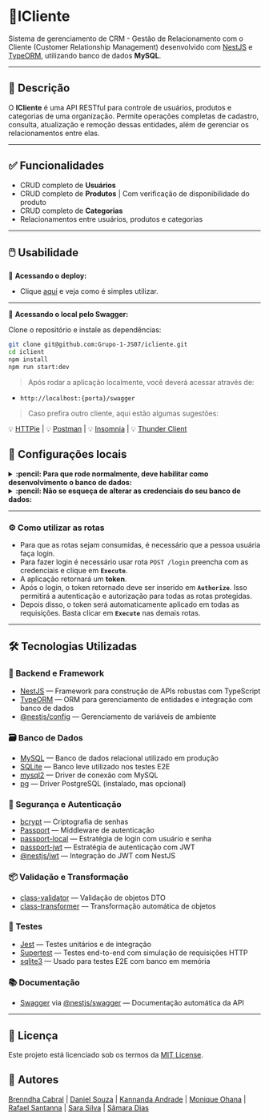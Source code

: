 # 🚀ICliente

Sistema de gerenciamento de CRM - Gestão de Relacionamento com o Cliente (Customer Relationship Management) desenvolvido com [NestJS](https://nestjs.com/) e [TypeORM](https://typeorm.io/), utilizando banco de dados **MySQL**.

---

## 📝 Descrição

O **ICliente** é uma API RESTful para controle de usuários, produtos e categorias de uma organização. Permite operações completas de cadastro, consulta, atualização e remoção dessas entidades, além de gerenciar os relacionamentos entre elas.

---

## ✅ Funcionalidades

- CRUD completo de **Usuários**
- CRUD completo de **Produtos** | Com verificação de disponibilidade do produto
- CRUD completo de **Categorias**
- Relacionamentos entre usuários, produtos e categorias

---

## 🖱️ Usabilidade

📍 **Acessando o deploy:**

- Clique [aqui](https://icliente.onrender.com/swagger) e veja como é simples utilizar.

---

📍 **Acessando o local pelo Swagger:**

Clone o repositório e instale as dependências:

```bash
git clone git@github.com:Grupo-1-JS07/icliente.git
cd iclient
npm install
npm run start:dev
```
> Após rodar a aplicação localmente, você deverá acessar através de:

- `http://localhost:{porta}/swagger` 

> Caso prefira outro cliente, aqui estão algumas sugestões:

  :bulb: [HTTPie](https://httpie.io/) | :bulb: [Postman](https://www.postman.com/) | :bulb: [Insomnia](https://insomnia.rest/) | :bulb: [Thunder Client](https://marketplace.visualstudio.com/items?itemName=rangav.vscode-thunder-client)

## 📍 Configurações locais

<details>

<summary id="env"><strong>:pencil: Para que rode normalmente, deve habilitar como desenvolvimento o banco de dados:</strong></summary><br/>

<img width="728" height="819" alt="image" src="https://github.com/user-attachments/assets/e9f967b6-9b7b-4872-872e-7ee80953b364" />

</details>

<details>
  
<summary id="env"><strong>:pencil: Não se esqueça de alterar as credenciais do seu banco de dados:</strong></summary><br/>

<img width="861" height="660" alt="image" src="https://github.com/user-attachments/assets/cbcd4f21-43c3-42a0-9def-fba65c227366" />

</details>


---

### ⚙️ Como utilizar as rotas

- Para que as rotas sejam consumidas, é necessário que a pessoa usuária faça login.
- Para fazer login é necessário usar rota `POST /login` preencha com as credenciais e clique em **`Execute`**.
- A aplicação retornará um **token**.
- Após o login, o token retornado deve ser inserido em **`Authorize`**. Isso permitirá a autenticação e autorização para todas as rotas protegidas.
- Depois disso, o token será automaticamente aplicado em todas as requisições. Basta clicar em **`Execute`** nas demais rotas.

---

## 🛠 Tecnologias Utilizadas

### 🔧 Backend e Framework

- [NestJS](https://nestjs.com/) — Framework para construção de APIs robustas com TypeScript
- [TypeORM](https://typeorm.io/) — ORM para gerenciamento de entidades e integração com banco de dados
- [@nestjs/config](https://docs.nestjs.com/techniques/configuration) — Gerenciamento de variáveis de ambiente

### 🗃 Banco de Dados

- [MySQL](https://www.mysql.com/) — Banco de dados relacional utilizado em produção
- [SQLite](https://www.sqlite.org/index.html) — Banco leve utilizado nos testes E2E
- [mysql2](https://www.npmjs.com/package/mysql2) — Driver de conexão com MySQL
- [pg](https://www.npmjs.com/package/pg) — Driver PostgreSQL (instalado, mas opcional)

### 🧠 Segurança e Autenticação

- [bcrypt](https://www.npmjs.com/package/bcrypt) — Criptografia de senhas
- [Passport](https://www.passportjs.org/) — Middleware de autenticação
- [passport-local](http://www.passportjs.org/packages/passport-local/) — Estratégia de login com usuário e senha
- [passport-jwt](http://www.passportjs.org/packages/passport-jwt/) — Estratégia de autenticação com JWT
- [@nestjs/jwt](https://docs.nestjs.com/security/authentication#jwt-functionality) — Integração do JWT com NestJS

### 📦 Validação e Transformação

- [class-validator](https://github.com/typestack/class-validator) — Validação de objetos DTO
- [class-transformer](https://github.com/typestack/class-transformer) — Transformação automática de objetos

### 🧪 Testes

- [Jest](https://jestjs.io/) — Testes unitários e de integração
- [Supertest](https://github.com/visionmedia/supertest) — Testes end-to-end com simulação de requisições HTTP
- [sqlite3](https://www.npmjs.com/package/sqlite3) — Usado para testes E2E com banco em memória

### 📚 Documentação

- [Swagger](https://swagger.io/) via [@nestjs/swagger](https://docs.nestjs.com/openapi/introduction) — Documentação automática da API
---

## 📄 Licença

Este projeto está licenciado sob os termos da [MIT License](LICENSE).

## 📌 Autores

[Brenndha Cabral](https://www.linkedin.com/in/brenndhacabral/) | [Daniel Souza](https://www.linkedin.com/in/daniel-castro-de-souza-602491133/) | [Kannanda Andrade](https://www.linkedin.com/in/nnandak/) | [Monique Ohana](https://www.linkedin.com/in/moniqueohana/) | [Rafael Santanna](https://www.linkedin.com/in/rafael-selles-sant-anna/) | [Sara Silva](https://www.linkedin.com/in/sara-silva-9739b0183/) | [Sâmara Dias](www.linkedin.com/in/sâmara-jeise-dias)

